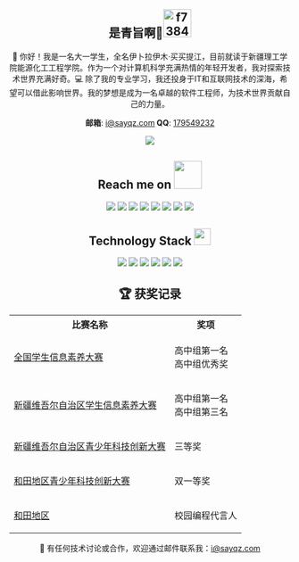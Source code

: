 <div align="center">
<h2>是青旨啊🌴<img src="https://img-blog.csdnimg.cn/f7384c88956d4378b72e47548e19c9f8.gif" alt="f7384c88956d4378b72e47548e19c9f8.gif" width="50" /></h2>
  <p align="center">👋 你好！我是一名大一学生，全名伊卜拉伊木·买买提江，目前就读于新疆理工学院能源化工工程学院。作为一个对计算机科学充满热情的年轻开发者，我对探索技术世界充满好奇。💻 除了我的专业学习，我还投身于IT和互联网技术的深海，希望可以借此影响世界。我的梦想是成为一名卓越的软件工程师，为技术世界贡献自己的力量。</p>
  <p align="center">
<strong>邮箱</strong>: <a href="mailto:i@sayqz.com">i@sayqz.com</a><strong>   QQ</strong>: <a href="http://wpa.qq.com/msgrd?v=3&uin=179549232&site=qq&menu=yes">179549232</a>
</p>
</div>

<div align="center">
<img src="https://github-readme-stats.vercel.app/api?username=GSQZ&show_icons=true&theme=ambient_gradient&line_height=27&timestamp=1718187940">
</div>

<h2 align="center">Reach me on <img src="https://media.giphy.com/media/mGcNjsfWAjY5AEZNw6/giphy.gif" width="50"></h2>

<div align="center">
<img src="https://img.shields.io/badge/-JavaScript-black?style=flat-square&logo=javascript"/>
<img src="https://img.shields.io/badge/-Nodejs-black?style=flat-square&logo=Node.js"/>
<img src="https://img.shields.io/badge/-Expressjs-black?style=flat-square&logo=Express.js"/>
<img src="https://img.shields.io/badge/-React-black?style=flat-square&logo=react"/>
<img src="https://img.shields.io/badge/-MongoDB-black?style=flat-square&logo=mongodb"/>
<img src="https://img.shields.io/badge/-MySQL-black?style=flat-square&logo=mysql"/>
<img src="https://img.shields.io/badge/-Git-black?style=flat-square&logo=git"/>
<img src="https://img.shields.io/badge/-GitHub-black?style=flat-square&logo=github"/>
</div>

<h2 align="center">Technology Stack <img src="https://media.giphy.com/media/WUlplcMpOCEmTGBtBW/giphy.gif" width="30"></h2>

<div align="center">
<img src="https://img.shields.io/badge/C-00599C?style=flat-square&logo=c&logoColor=white"/>
<img src="https://img.shields.io/badge/-java-E34A86?style=flat-square&logo=java"/>
<img src="https://img.shields.io/badge/-C++-00599C?style=flat-square&logo=c"/>
<img src="https://img.shields.io/badge/-HTML5-E34F26?style=flat-square&logo=html5&logoColor=white"/>
<img src="https://img.shields.io/badge/-CSS3-1572B6?style=flat-square&logo=css3"/>
<img src="https://img.shields.io/badge/PHP-777BB4?style=flat-square&logo=php&logoColor=white"/>
</div>

<h2 align="center">🏆 获奖记录</h2>

<div align="center">
  <table>
    <tr>
      <th>比赛名称</th>
      <th>奖项</th>
    </tr>
    <tr>
      <td><a href="https://api.sayqz.com/awards">全国学生信息素养大赛</a></td>
      <td>
        <ul style="list-style-type: none; padding-left: 0;">
          <li>高中组第一名</li>
          <li>高中组优秀奖</li>
        </ul>
      </td>
    </tr>
    <tr>
      <td><a href="https://api.sayqz.com/awards">新疆维吾尔自治区学生信息素养大赛</a></td>
      <td>
        <ul style="list-style-type: none; padding-left: 0;">
          <li>高中组第一名</li>
          <li>高中组第三名</li>
        </ul>
      </td>
    </tr>
    <tr>
      <td><a href="https://api.sayqz.com/awards">新疆维吾尔自治区青少年科技创新大赛</a></td>
      <td>
        <ul style="list-style-type: none; padding-left: 0;">
          <li>三等奖</li>
        </ul>
      </td>
    </tr>
    <tr>
      <td><a href="https://api.sayqz.com/awards">和田地区青少年科技创新大赛</a></td>
      <td>
        <ul style="list-style-type: none; padding-left: 0;">
          <li>双一等奖</li>
        </ul>
      </td>
    </tr>
    <tr>
      <td><a href="https://api.sayqz.com/awards">和田地区</a></td>
      <td>
        <ul style="list-style-type: none; padding-left: 0;">
          <li>校园编程代言人</li>
        </ul>
      </td>
    </tr>
  </table>
</div>


<div align="center">
📧 有任何技术讨论或合作，欢迎通过邮件联系我：<a href="mailto:i@sayqz.com">i@sayqz.com</a>
</div>
